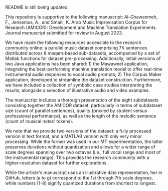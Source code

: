 README is still being updated.

This repository is supportive to the following manuscript:
 Al-Ghawanmeh, F., Jensenius, A., and Smaïli, K. Arab Music Improvisation Corpus for Research (AMICOR): Development and Machine Translation Experiments. Journal manuscript submitted for review in August 2023.


 We have made the following resources accessible to the research community online: a parallel music dataset comprising 7K sentences distributed across 8 maqam-based sub-datasets, accompanied by a set of Matlab functions for dataset pre-processing. Additionally, initial versions of two Java applications has been shared: 1) the Mawaweel application, integrating the best-performing machine translation model to offer real-time instrumental audio responses to vocal audio prompts; 2) The Corpus Maker application, developed to streamline the dataset construction. Furthermore, we have included a collection of symbolic case studies interpreting the results, alongside a selection of illustrative audio and video examples.

 The manuscript includes a thorough presentation of the eight subdatasets consisting together the AMICOR dataset, particularly in terms of subdataset size (count of parallel sentences), quality (proxied by student versus professional performance), as well as the length of the melodic sentence (count of musical notes' tokens).


 We note that we provide two versions of the dataset: a fully processed version in text format, and a MATLAB version with only very minor processing. While the former was used in our MT experimentation, the latter preserves durations without quantization and allows for a wider range of scale degrees spanning over two octaves (i.e., full vocal range and most of the instrumental range). This provides the research community with a higher-resolution dataset for further explorations.

While the article's manuscript uses an illustrative data representation, her in GitHub, letters (a to g) correspond to the 1st through 7th scale degrees, while numbers (1-8) signify quantized durations from shortest to longest.
